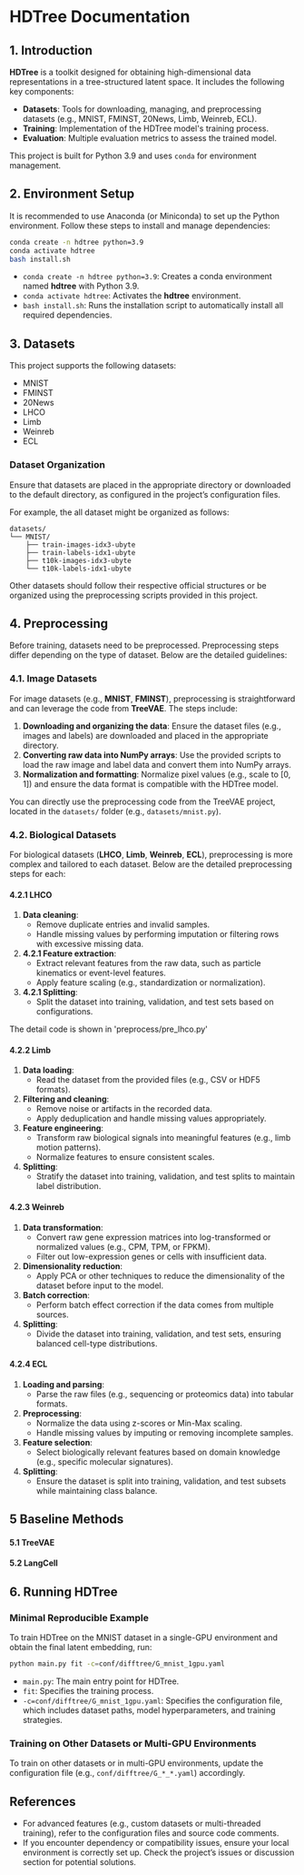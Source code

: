 
# HDTree Documentation

## 1. Introduction

**HDTree** is a toolkit designed for obtaining high-dimensional data representations in a tree-structured latent space. It includes the following key components:

- **Datasets**: Tools for downloading, managing, and preprocessing datasets (e.g., MNIST, FMINST, 20News, Limb, Weinreb, ECL).
- **Training**: Implementation of the HDTree model's training process.
- **Evaluation**: Multiple evaluation metrics to assess the trained model.

This project is built for Python 3.9 and uses `conda` for environment management.


## 2. Environment Setup

It is recommended to use Anaconda (or Miniconda) to set up the Python environment. Follow these steps to install and manage dependencies:

```bash
conda create -n hdtree python=3.9
conda activate hdtree
bash install.sh
```

- `conda create -n hdtree python=3.9`: Creates a conda environment named **hdtree** with Python 3.9.
- `conda activate hdtree`: Activates the **hdtree** environment.
- `bash install.sh`: Runs the installation script to automatically install all required dependencies.


## 3. Datasets

This project supports the following datasets:

<!-- 这里帮我把每个数据集的下载地址贴上 -->
- MNIST
- FMINST
- 20News
- LHCO
- Limb
- Weinreb
- ECL

### Dataset Organization

Ensure that datasets are placed in the appropriate directory or downloaded to the default directory, as configured in the project’s configuration files.

For example, the all dataset might be organized as follows:

<!-- 这里帮我把每个数据集的下载地址所下载的位置贴上 -->

```
datasets/
└── MNIST/
    ├── train-images-idx3-ubyte
    ├── train-labels-idx1-ubyte
    ├── t10k-images-idx3-ubyte
    └── t10k-labels-idx1-ubyte
```

Other datasets should follow their respective official structures or be organized using the preprocessing scripts provided in this project.



## 4. Preprocessing

Before training, datasets need to be preprocessed. Preprocessing steps differ depending on the type of dataset. Below are the detailed guidelines:


### 4.1. Image Datasets

For image datasets (e.g., **MNIST**, **FMINST**), preprocessing is straightforward and can leverage the code from **TreeVAE**. The steps include:

1. **Downloading and organizing the data**: Ensure the dataset files (e.g., images and labels) are downloaded and placed in the appropriate directory.
2. **Converting raw data into NumPy arrays**: Use the provided scripts to load the raw image and label data and convert them into NumPy arrays.
3. **Normalization and formatting**: Normalize pixel values (e.g., scale to [0, 1]) and ensure the data format is compatible with the HDTree model.

You can directly use the preprocessing code from the TreeVAE project, located in the `datasets/` folder (e.g., `datasets/mnist.py`).


### 4.2. Biological Datasets

For biological datasets (**LHCO**, **Limb**, **Weinreb**, **ECL**), preprocessing is more complex and tailored to each dataset. Below are the detailed preprocessing steps for each:

#### **4.2.1 LHCO**
1. **Data cleaning**:
   - Remove duplicate entries and invalid samples.
   - Handle missing values by performing imputation or filtering rows with excessive missing data.
2. **4.2.1 Feature extraction**:
   - Extract relevant features from the raw data, such as particle kinematics or event-level features.
   - Apply feature scaling (e.g., standardization or normalization).
3. **4.2.1 Splitting**:
   - Split the dataset into training, validation, and test sets based on configurations.

The detail code is shown in 'preprocess/pre_lhco.py'

#### **4.2.2 Limb**
1. **Data loading**:
   - Read the dataset from the provided files (e.g., CSV or HDF5 formats).
2. **Filtering and cleaning**:
   - Remove noise or artifacts in the recorded data.
   - Apply deduplication and handle missing values appropriately.
3. **Feature engineering**:
   - Transform raw biological signals into meaningful features (e.g., limb motion patterns).
   - Normalize features to ensure consistent scales.
4. **Splitting**:
   - Stratify the dataset into training, validation, and test splits to maintain label distribution.

#### **4.2.3 Weinreb**
1. **Data transformation**:
   - Convert raw gene expression matrices into log-transformed or normalized values (e.g., CPM, TPM, or FPKM).
   - Filter out low-expression genes or cells with insufficient data.
2. **Dimensionality reduction**:
   - Apply PCA or other techniques to reduce the dimensionality of the dataset before input to the model.
3. **Batch correction**:
   - Perform batch effect correction if the data comes from multiple sources.
4. **Splitting**:
   - Divide the dataset into training, validation, and test sets, ensuring balanced cell-type distributions.

#### **4.2.4 ECL**
1. **Loading and parsing**:
   - Parse the raw files (e.g., sequencing or proteomics data) into tabular formats.
2. **Preprocessing**:
   - Normalize the data using z-scores or Min-Max scaling.
   - Handle missing values by imputing or removing incomplete samples.
3. **Feature selection**:
   - Select biologically relevant features based on domain knowledge (e.g., specific molecular signatures).
4. **Splitting**:
   - Ensure the dataset is split into training, validation, and test subsets while maintaining class balance.

## 5 Baseline Methods

#### **5.1 TreeVAE**

#### **5.2 LangCell**


## 6. Running HDTree

### Minimal Reproducible Example

To train HDTree on the MNIST dataset in a single-GPU environment and obtain the final latent embedding, run:

```bash
python main.py fit -c=conf/difftree/G_mnist_1gpu.yaml
```

- `main.py`: The main entry point for HDTree.
- `fit`: Specifies the training process.
- `-c=conf/difftree/G_mnist_1gpu.yaml`: Specifies the configuration file, which includes dataset paths, model hyperparameters, and training strategies.

### Training on Other Datasets or Multi-GPU Environments

To train on other datasets or in multi-GPU environments, update the configuration file (e.g., `conf/difftree/G_*_*.yaml`) accordingly.


## References

- For advanced features (e.g., custom datasets or multi-threaded training), refer to the configuration files and source code comments.
- If you encounter dependency or compatibility issues, ensure your local environment is correctly set up. Check the project’s issues or discussion section for potential solutions.
